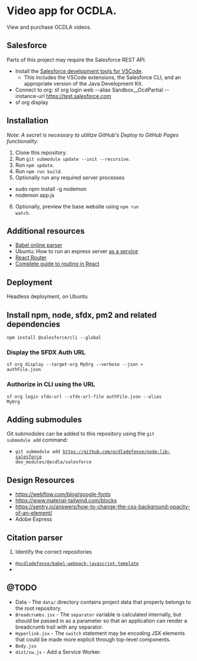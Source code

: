 

# Video app for OCDLA.
View and purchase OCDLA videos.

## Salesforce
Parts of this project may require the Salesforce REST API.
* Install the [Salesforce development tools for VSCode](https://developer.salesforce.com/docs/platform/sfvscode-extensions/guide/install).
  * This includes the VSCode extensions, the Salesforce CLI, and an appropriate version of the Java Development Kit.
* Connect to org: sf org login web --alias Sandbox__OcdPartial --instance-url https://test.salesforce.com
* sf org display


## Installation
_Note: A secret is necessary to utilitze GitHub's Deploy to GitHub Pages functionality._
1. Clone this repository.
2. Run <code>git submodule update --init --recursive</code>.
3. Run <code>npm update</code>.
4. Run <code>npm run build</code>.
5. Optionally run any required server processes
 * sudo npm install -g nodemon
 * nodemon app.js
6. Optionally, preview the base website using <code>npm run watch</code>.

## Additional resources
* [Babel online parser](https://babeljs.io/repl/#?browsers=defaults)
* Ubuntu: How to run an express server [as a service](https://www.google.com/search?q=ubuntu+how+to+run+a+node+express+server+as+a+service)
* [React Router](https://reactrouter.com/start/framework/navigating)
* [Complete guide to routing in React](https://hygraph.com/blog/routing-in-react)


## Deployment
Headless deployment, on Ubuntu
## Install npm, node, sfdx, pm2 and related dependencies
<code>npm install @salesforce/cli --global</code>

### Display the SFDX Auth URL
<code>sf org display --target-org MyOrg --verbose --json > authFile.json</code>

### Authorize in CLI using the URL
<code>sf org login sfdx-url --sfdx-url-file authFile.json --alias MyOrg</code>


## Adding submodules
Git submodules can be added to this repository using the <code>git submodule add</code> command:
* <code>git submodule add https://github.com/ocdladefense/node-lib-salesforce dev_modules/@ocdla/salesforce</code>


## Design Resources
* https://webflow.com/blog/google-fonts
* https://www.material-tailwind.com/blocks
* https://sentry.io/answers/how-to-change-the-css-background-opacity-of-an-element/
* Adobe Express

## Citation parser
1. Identify the correct repositories
  * [<code>@ocdladefense/babel-webpack-javascript-template</code>](https://github.com/ocdladefense/babel-webpack-javascript-template)
  * 


## @TODO
* Data - The <code>data/</code> directory contains project data that properly belongs to the root repository.
* <code>Breadcrumbs.jsx</code> - The <code>separator</code> variable is calculated internally, but should be passed in as a parameter so that an application can render a breadcrumb trail with any separator.
* <code>Hyperlink.jsx</code> - The <code>switch</code> statement may be encoding JSX elements that could be made more explicit through top-level components.
* <code>Body.jsx</code>
* <code>dist/sw.js</code> - Add a Service Worker.
